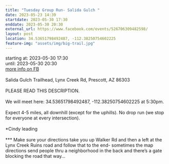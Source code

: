```yaml
---
title: "Tuesday Group Run- Salida Gulch "
date: 2023-05-23 14:39
startdate: 2023-05-30 17:30
enddate: 2023-05-30 20:30
external_url: https://www.facebook.com/events/526706309482598/
layout: post
location: 34.53651798492487, -112.38250754602225
feature-img: "assets/img/big-trail.jpg"
---
```


starting at: 2023-05-30 17:30<br>until: 2023-05-30 20:30<br><a href="https://www.facebook.com/events/526706309482598/">more info on FB</a><br><br>Salida Gulch Trailhead, Lynx Creek Rd, Prescott, AZ 86303<br>
  <br>
  PLEASE READ THIS DESCRIPTION. <br>
  <br>
  We will meet here&#58; 34.53651798492487, -112.38250754602225 at 5&#58;30pm. <br>
  <br>
  Expect 4-5 miles, all downhill (except for the uphills). No drop run (we stop for everyone at every intersection). <br>
  <br>
  *Cindy leading<br>
  <br>
  *** Make sure your directions take you up Walker Rd and then a left at the Lynx Creek Ruins road and follow that to the end- sometimes the map directions send people thru a neighborhood in the back and there’s a gate blocking the road that way…<br>
  <br>
  
